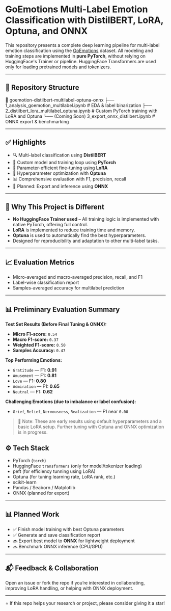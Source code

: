 # GoEmotions Multi-Label Emotion Classification with DistilBERT, LoRA, Optuna, and ONNX

This repository presents a complete deep learning pipeline for multi-label emotion classification using the [GoEmotions](https://github.com/google-research/goemotions) dataset. All modeling and training steps are implemented in **pure PyTorch**, without relying on HuggingFace's Trainer or pipeline. HuggingFace Transformers are used only for loading pretrained models and tokenizers.

---

## 📂 Repository Structure
📁 goemotion-distilbert-multilabel-optuna-onnx
├── 1_analysis_goemotion_multilabel.ipynb # EDA & label binarization
├── 2_distilbert_lora_multilabel_optuna.ipynb # Custom PyTorch training with LoRA and Optuna
└── (Coming Soon) 3_export_onnx_distilbert.ipynb # ONNX export & benchmarking

---

## ✅ Highlights

- 🔍 Multi-label classification using **DistilBERT**
- 🧠 Custom model and training loop using **PyTorch**
- 🔧 Parameter-efficient fine-tuning using **LoRA**
- 🔬 Hyperparameter optimization with **Optuna**
- 📊 Comprehensive evaluation with F1, precision, recall
- 🚀 Planned: Export and inference using **ONNX**

---

## 📌 Why This Project is Different

- **No HuggingFace Trainer used** – All training logic is implemented with native PyTorch, offering full control.
- **LoRA** is implemented to reduce training time and memory.
- **Optuna** is used to automatically find the best hyperparameters.
- Designed for reproducibility and adaptation to other multi-label tasks.

---

## 📈 Evaluation Metrics

- Micro-averaged and macro-averaged precision, recall, and F1
- Label-wise classification report
- Samples-averaged accuracy for multilabel prediction

---

## 📊 Preliminary Evaluation Summary

**Test Set Results (Before Final Tuning & ONNX):**
- **Micro F1-score:** `0.54`
- **Macro F1-score:** `0.37`
- **Weighted F1-score:** `0.50`
- **Samples Accuracy:** `0.47`

**Top Performing Emotions:**
- `Gratitude` — F1: **0.91**
- `Amusement` — F1: **0.81**
- `Love` — F1: **0.80**
- `Admiration` — F1: **0.65**
- `Neutral` — F1: **0.62**

**Challenging Emotions (due to imbalance or label confusion):**
- `Grief`, `Relief`, `Nervousness`, `Realization` — F1 near `0.00`

> 📌 Note: These are early results using default hyperparameters and a basic LoRA setup. Further tuning with Optuna and ONNX optimization is in progress.

## ⚙️ Tech Stack

- PyTorch (`torch`)
- HuggingFace `transformers` (only for model/tokenizer loading)
- peft (for efficiency tunning using LoRA)
- Optuna (for tuning learning rate, LoRA rank, etc.)
- scikit-learn
- Pandas / Seaborn / Matplotlib
- ONNX (planned for export)

---

## 📊 Planned Work

- ✅ Finish model training with best Optuna parameters
- ✅ Generate and save classification report
- 🔜 Export best model to **ONNX** for lightweight deployment
- 🔜 Benchmark ONNX inference (CPU/GPU)

---

## 📬 Feedback & Collaboration

Open an issue or fork the repo if you’re interested in collaborating, improving LoRA handling, or helping with ONNX deployment.

---

⭐ If this repo helps your research or project, please consider giving it a star!
